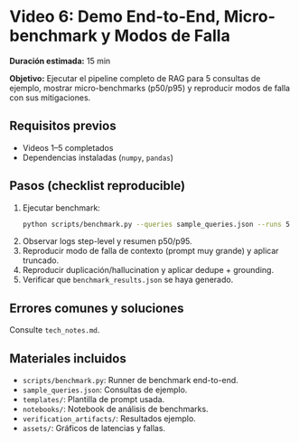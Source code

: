 # Video 6: Demo End-to-End, Micro-benchmark y Modos de Falla

**Duración estimada:** 15 min

**Objetivo:**
Ejecutar el pipeline completo de RAG para 5 consultas de ejemplo, mostrar micro-benchmarks (p50/p95) y reproducir modos de falla con sus mitigaciones.

## Requisitos previos

- Videos 1–5 completados
- Dependencias instaladas (`numpy`, `pandas`)

## Pasos (checklist reproducible)

1. Ejecutar benchmark:
   ```bash
   python scripts/benchmark.py --queries sample_queries.json --runs 5
   ```
2. Observar logs step-level y resumen p50/p95.
3. Reproducir modo de falla de contexto (prompt muy grande) y aplicar truncado.
4. Reproducir duplicación/hallucination y aplicar dedupe + grounding.
5. Verificar que `benchmark_results.json` se haya generado.

## Errores comunes y soluciones

Consulte `tech_notes.md`.

## Materiales incluidos

- `scripts/benchmark.py`: Runner de benchmark end-to-end.
- `sample_queries.json`: Consultas de ejemplo.
- `templates/`: Plantilla de prompt usada.
- `notebooks/`: Notebook de análisis de benchmarks.
- `verification_artifacts/`: Resultados ejemplo.
- `assets/`: Gráficos de latencias y fallas.

